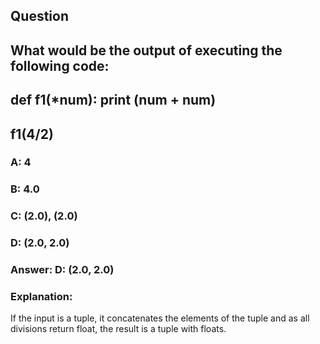 ## Question
## What would be the output of executing the following code:
## def f1(*num): print (num + num)
## f1(4/2)
### A: 4
### B: 4.0
### C: (2.0), (2.0)
### D: (2.0, 2.0)
### Answer: D: (2.0, 2.0)
### Explanation:
If the input is a tuple, it concatenates the elements of the tuple and as all divisions return float, the result is a tuple with floats.
